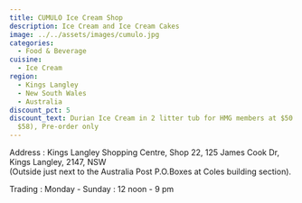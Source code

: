 ```yaml
---
title: CUMULO Ice Cream Shop
description: Ice Cream and Ice Cream Cakes
image: ../../assets/images/cumulo.jpg
categories:
  - Food & Beverage
cuisine:
  - Ice Cream
region:
  - Kings Langley
  - New South Wales
  - Australia
discount_pct: 5
discount_text: Durian Ice Cream in 2 litter tub for HMG members at $50 (normally
  $58), Pre-order only
---
```

Address : Kings Langley Shopping Centre, Shop 22, 125 James Cook Dr, Kings Langley, 2147, NSW\
(Outside just next to the Australia Post P.O.Boxes at Coles building section).

Trading : Monday - Sunday : 12 noon - 9 pm
